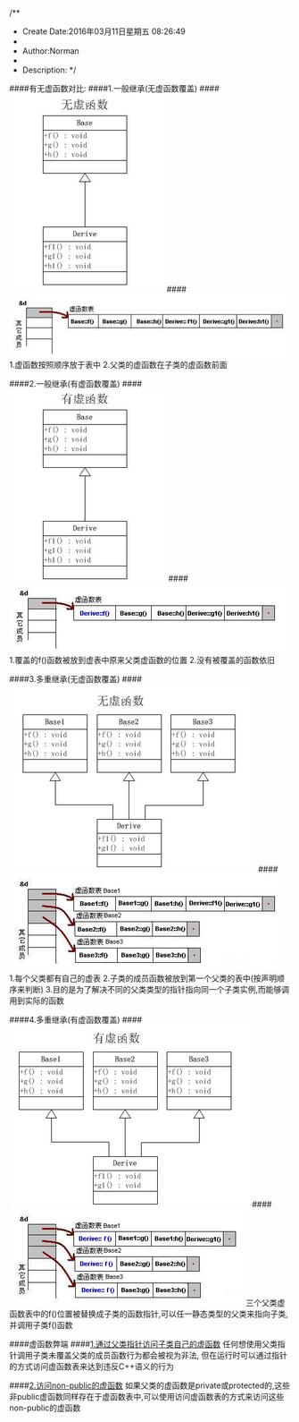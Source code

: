 /**
* Create Date:2016年03月11日星期五 08:26:49
* 
* Author:Norman
* 
* Description: 
*/

####有无虚函数对比:
####1.一般继承(无虚函数覆盖)
####![](./image/Drawing1.jpg)
####![](./image/vtable2.JPG)
    1.虚函数按照顺序放于表中
    2.父类的虚函数在子类的虚函数前面

####2.一般继承(有虚函数覆盖)
####![](./image/Drawing2.jpg)
####![](./image/vtable3.JPG)
    1.覆盖的f()函数被放到虚表中原来父类虚函数的位置
    2.没有被覆盖的函数依旧

####3.多重继承(无虚函数覆盖)
####![](./image/Drawing3.jpg)
####![](./image/vtable4.JPG)
    1.每个父类都有自己的虚表
    2.子类的成员函数被放到第一个父类的表中(按声明顺序来判断)
    3.目的是为了解决不同的父类类型的指针指向同一个子类实例,而能够调用到实际的函数

####4.多重继承(有虚函数覆盖)
####![](./image/Drawing4.jpg)
####![](./image/vtable5.jpg)
    三个父类虚函数表中的f()位置被替换成子类的函数指针,可以任一静态类型的父类来指向子类,并调用子类f()函数


####虚函数弊端
####[1.通过父类指针访问子类自己的虚函数](./MultiInheritVtable.cpp)
        任何想使用父类指针调用子类未覆盖父类的成员函数行为都会被视为非法,
        但在运行时可以通过指针的方式访问虚函数表来达到违反C++语义的行为
    
####[2.访问non-public的虚函数](./VirtualNoPublic.cpp)
        如果父类的虚函数是private或protected的,这些非public虚函数同样存在于虚函数表中,可以使用访问虚函数表的方式来访问这些non-public的虚函数

